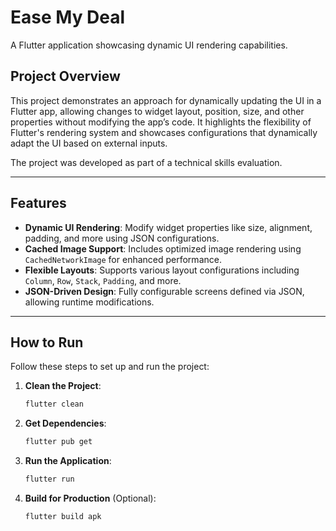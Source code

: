 
# Ease My Deal

A Flutter application showcasing dynamic UI rendering capabilities.

## Project Overview

This project demonstrates an approach for dynamically updating the UI in a Flutter app, allowing changes to widget layout, position, size, and other properties without modifying the app’s code. It highlights the flexibility of Flutter's rendering system and showcases configurations that dynamically adapt the UI based on external inputs.

The project was developed as part of a technical skills evaluation.

---

## Features

- **Dynamic UI Rendering**: Modify widget properties like size, alignment, padding, and more using JSON configurations.
- **Cached Image Support**: Includes optimized image rendering using `CachedNetworkImage` for enhanced performance.
- **Flexible Layouts**: Supports various layout configurations including `Column`, `Row`, `Stack`, `Padding`, and more.
- **JSON-Driven Design**: Fully configurable screens defined via JSON, allowing runtime modifications.

---

## How to Run

Follow these steps to set up and run the project:

1. **Clean the Project**:
   ```bash
   flutter clean
   ```

2. **Get Dependencies**:
   ```bash
   flutter pub get
   ```

3. **Run the Application**:
   ```bash
   flutter run
   ```

4. **Build for Production** (Optional):
   ```bash
   flutter build apk
   ```


